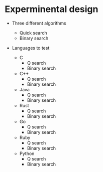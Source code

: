 # Experminental design

- Three different algorithms
  * Quick search
  * Binary search

- Languages to test
  * C
    - Q search
    - Binary search
  * C++
    - Q search
    - Binary search
  * Java
    - Q search
    - Binary search
  * Rust
    - Q search
    - Binary search
  * Go
    - Q search
    - Binary search
  * Ruby
    - Q search
    - Binary search
  * Python
    - Q search
    - Binary search

